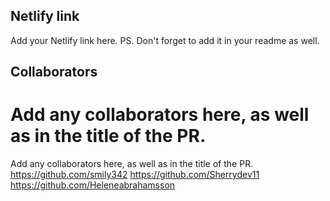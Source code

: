 ## Netlify link
Add your Netlify link here.
PS. Don't forget to add it in your readme as well.

## Collaborators

Add any collaborators here, as well as in the title of the PR.
=======
Add any collaborators here, as well as in the title of the PR.
https://github.com/smily342
https://github.com/Sherrydev11
https://github.com/Heleneabrahamsson


